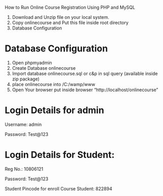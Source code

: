 How to Run Online Course Registration Using PHP and MySQL

1. Download and Unzip file on your local system.
2. Copy onlinecourse and Put this file inside root directory
3. Database Configuration

# Database Configuration

1. Open phpmyadmin
2. Create Database onlinecourse
3. Import database onlinecourse.sql or c&p in sql query (available inside zip package)
4. place onlinecourse into /C:/wamp/www
5. Open Your browser put inside browser “http://localhost/onlinecourse” 


# Login Details for admin 

Username: admin

Password: Test@123

# Login Details for Student: 

Reg No.: 10806121

Password: Test@123

Student Pincode for enroll Course Student: 822894
